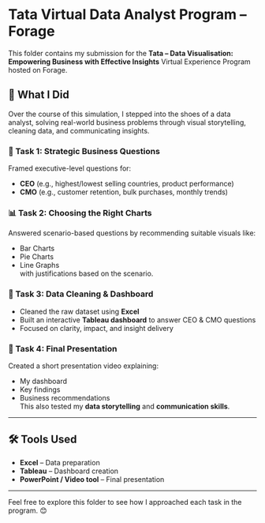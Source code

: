 # Tata Virtual Data Analyst Program – Forage

This folder contains my submission for the **Tata – Data Visualisation: Empowering Business with Effective Insights** Virtual Experience Program hosted on Forage.

## 🚀 What I Did

Over the course of this simulation, I stepped into the shoes of a data analyst, solving real-world business problems through visual storytelling, cleaning data, and communicating insights.

### 🧠 Task 1: Strategic Business Questions
Framed executive-level questions for:
- **CEO** (e.g., highest/lowest selling countries, product performance)
- **CMO** (e.g., customer retention, bulk purchases, monthly trends)

### 📊 Task 2: Choosing the Right Charts
Answered scenario-based questions by recommending suitable visuals like:
- Bar Charts
- Pie Charts
- Line Graphs  
with justifications based on the scenario.

### 🧼 Task 3: Data Cleaning & Dashboard
- Cleaned the raw dataset using **Excel**
- Built an interactive **Tableau dashboard** to answer CEO & CMO questions
- Focused on clarity, impact, and insight delivery

### 🎥 Task 4: Final Presentation
Created a short presentation video explaining:
- My dashboard
- Key findings
- Business recommendations  
This also tested my **data storytelling** and **communication skills**.

---

## 🛠️ Tools Used
- **Excel** – Data preparation
- **Tableau** – Dashboard creation
- **PowerPoint / Video tool** – Final presentation

---

Feel free to explore this folder to see how I approached each task in the program. 😊

